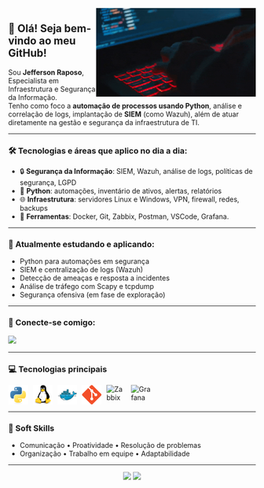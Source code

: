<img src="banner.gif" width="325px" align="right" />

## 👋 Olá! Seja bem-vindo ao meu GitHub!

Sou **Jefferson Raposo**, Especialista em Infraestrutura e Segurança da Informação.  
Tenho como foco a **automação de processos usando Python**, análise e correlação de logs, implantação de **SIEM** (como Wazuh), além de atuar diretamente na gestão e segurança da infraestrutura de TI.

---

### 🛠️ Tecnologias e áreas que aplico no dia a dia:

- 🔒 **Segurança da Informação**: SIEM, Wazuh, análise de logs, políticas de segurança, LGPD  
- 🐍 **Python**: automações, inventário de ativos, alertas, relatórios  
- 🌐 **Infraestrutura**: servidores Linux e Windows, VPN, firewall, redes, backups  
- 🧰 **Ferramentas**: Docker, Git, Zabbix, Postman, VSCode, Grafana.  

---

### 🚀 Atualmente estudando e aplicando:
- Python para automações em segurança  
- SIEM e centralização de logs (Wazuh)  
- Detecção de ameaças e resposta a incidentes  
- Análise de tráfego com Scapy e tcpdump  
- Segurança ofensiva (em fase de exploração)  

---

### 🔗 Conecte-se comigo:

<a href="https://www.linkedin.com/in/jefferson-raposo/" target="_blank">
  <img src="https://img.shields.io/badge/-Linkedin-0e76a8?style=for-the-badge&logo=linkedin&logoColor=white" />
</a>

---

### 💻 Tecnologias principais

<div style="display: flex; flex-wrap: wrap; gap: 10px;">
  <img src="https://github.com/devicons/devicon/blob/master/icons/python/python-original.svg" width="40" title="Python" />
  <img src="https://github.com/devicons/devicon/blob/master/icons/linux/linux-original.svg" width="40" title="Linux" />
  <img src="https://github.com/devicons/devicon/blob/master/icons/docker/docker-original.svg" width="40" title="Docker" />
  <img src="https://raw.githubusercontent.com/devicons/devicon/master/icons/git/git-original.svg" width="40" title="Git" />
  <img src="https://www.vectorlogo.zone/logos/zabbix/zabbix-icon.svg" width="40" title="Zabbix" />
  <img src="https://www.vectorlogo.zone/logos/grafana/grafana-icon.svg" width="40" title="Grafana" />
</div>

---

### 🧠 Soft Skills

- Comunicação • Proatividade • Resolução de problemas  
- Organização • Trabalho em equipe • Adaptabilidade  

---

<div align="center">
  <img height="160em" src="https://github-readme-stats.vercel.app/api/top-langs/?username=jeffersonraposo&layout=compact&langs_count=10&theme=dark" />
  <img height="160em" src="https://github-readme-stats.vercel.app/api?username=jeffersonraposo&show_icons=true&theme=dark" />
</div>
